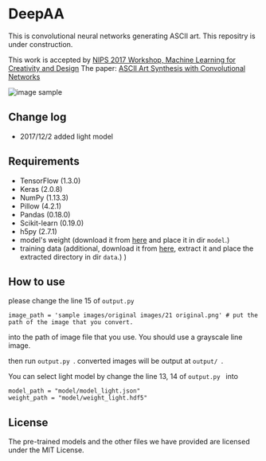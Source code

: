 DeepAA
====

This is convolutional neural networks generating ASCII art.
This repositry is under construction.

This work is accepted by [NIPS 2017 Workshop, Machine Learning for Creativity and Design](https://nips2017creativity.github.io/)
The paper: [ASCII Art Synthesis with Convolutional Networks](https://nips2017creativity.github.io/doc/ASCII_Art_Synthesis.pdf)

![image sample](https://github.com/OsciiArt/DeepAA/blob/master/sample%20images/images%20generated%20with%20CNN/21%20generated.png)


## Change log
+ 2017/12/2 added light model
## Requirements

+ TensorFlow (1.3.0)
+ Keras (2.0.8)
+ NumPy (1.13.3)
+ Pillow (4.2.1)
+ Pandas (0.18.0)
+ Scikit-learn (0.19.0)
+ h5py (2.7.1)
+ model's weight (download it from [here](https://drive.google.com/open?id=0B90WglS_AQWebjBleG5uRXpmbUE) and place it in dir `model`.)
+ training data (additional, download it from  [here](https://drive.google.com/open?id=0B90WglS_AQWebjBleG5uRXpmbUE), extract it and place the extracted directory in dir `data`.)
)

## How to use
please change the line 15 of `output.py `

```
image_path = 'sample images/original images/21 original.png' # put the path of the image that you convert.
```
into the path of image file that you use.
You should use a grayscale line image.

then run `output.py `.
converted images will be output at `output/ `.

You can select light model by change the line 13, 14  of `output.py ` into
```
model_path = "model/model_light.json"
weight_path = "model/weight_light.hdf5"
```
## License
The pre-trained models and the other files we have provided are licensed under the MIT License.
